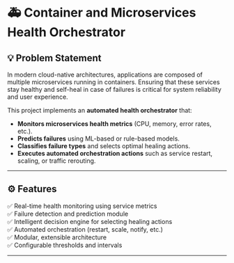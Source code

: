# 🚑 Container and Microservices Health Orchestrator

## 💡 Problem Statement

In modern cloud-native architectures, applications are composed of multiple microservices running in containers. Ensuring that these services stay healthy and self-heal in case of failures is critical for system reliability and user experience.

This project implements an **automated health orchestrator** that:

- **Monitors microservices health metrics** (CPU, memory, error rates, etc.).
- **Predicts failures** using ML-based or rule-based models.
- **Classifies failure types** and selects optimal healing actions.
- **Executes automated orchestration actions** such as service restart, scaling, or traffic rerouting.

---

## ⚙️ Features

✅ Real-time health monitoring using service metrics  
✅ Failure detection and prediction module  
✅ Intelligent decision engine for selecting healing actions  
✅ Automated orchestration (restart, scale, notify, etc.)  
✅ Modular, extensible architecture  
✅ Configurable thresholds and intervals

---

